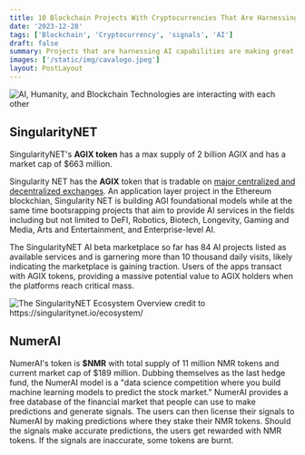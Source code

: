 ```yaml
---
title: 10 Blockchain Projects With Cryptocurrencies That Are Harnessing AI
date: '2023-12-28'
tags: ['Blockchain', 'Cryptocurrency', 'signals', 'AI']
draft: false
summary: Projects that are harnessing AI capabilities are making great strides. In this article, we explore top blockchain and application layer projects that are significantly using Artificial Intelligence to conduct work. These projects might have great investment returns possibilities and thus are worthy exploring.
images: ['/static/img/cavalogo.jpeg']
layout: PostLayout
---
```


<TOCInline toc={props.toc} asDisclosure toHeading={3} />

![AI, Humanity, and Blockchain Technologies are interacting with each other](/static/img/human-meets-ai.jpeg)

## SingularityNET

SingularityNET's **AGIX token** has a max supply of 2 billion AGIX and has a market cap of \$663 million.

Singularity NET has the **AGIX** token that is tradable on [major centralized and decentralized exchanges](https://coinmarketcap.com/currencies/singularitynet/markets). An application layer project in the Ethereum blockchian, Singularity NET is building AGI foundational models while at the same time bootsrapping projects that aim to provide AI services in the fields including but not limited to DeFI, Robotics, Biotech, Longevity, Gaming and Media, Arts and Entertainment, and Enterprise-level AI.

The SingularityNET AI beta marketplace so far has 84 AI projects listed as available services and is garnering more than 10 thousand daily visits, likely indicating the marketplace is gaining traction. Users of the apps transact with AGIX tokens, providing a massive potential value to AGIX holders when the platforms reach critical mass.

![The SingularityNET Ecosystem Overview credit to https://singularitynet.io/ecosystem/ ](/static/img/singularityNET-ecosystem.jpeg)

## NumerAI

NumerAI's token is **\$NMR** with total supply of 11 million NMR tokens and current market cap of \$189 million.
Dubbing themselves as the last hedge fund, the NumerAI model is a "data science competition where you build machine learning models to predict the stock market." NumerAI provides a free database of the financial market that people can use to make predictions and generate signals. The users can then license their signals to NumerAI by making predictions where they stake their NMR tokens. Should the signals make accurate predictions, the users get rewarded with NMR tokens. If the signals are inaccurate, some tokens are burnt.
